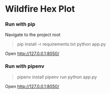 # Wildfire Hex Plot

### Run with pip
Navigate to the project root
> pip install -r requirements.txt
> python app.py

Open http://127.0.0.1:8050/ 



### Run with pipenv
> pipenv install
> pipenv run python app.py

Open http://127.0.0.1:8050/ 